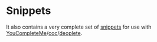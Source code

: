 # Snippets

It also contains a very complete set of [snippets](https://github.com/honza/vim-snippets) for use with [YouCompleteMe]/[coc]/[deoplete].


[YouCompleteMe]: https://github.com/Valloric/YouCompleteMe
[coc]: https://github.com/neoclide/coc.nvim
[deoplete]: https://github.com/shougo/deoplete.nvim

